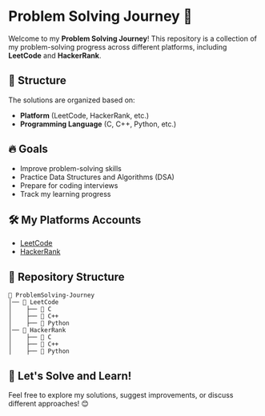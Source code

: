 # Problem Solving Journey 🚀

Welcome to my **Problem Solving Journey**! This repository is a collection of my problem-solving progress across different platforms, including **LeetCode** and **HackerRank**. 

## 📌 Structure
The solutions are organized based on:
- **Platform** (LeetCode, HackerRank, etc.)
- **Programming Language** (C, C++, Python, etc.)

## 🔥 Goals
- Improve problem-solving skills
- Practice Data Structures and Algorithms (DSA)
- Prepare for coding interviews
- Track my learning progress

## 🛠 My Platforms Accounts
- [LeetCode](https://leetcode.com/u/abdelkaderrahma7/)
- [HackerRank](https://www.hackerrank.com/profile/abdelkaderrahma7)

## 📂 Repository Structure
```
📁 ProblemSolving-Journey
│── 📁 LeetCode
│    ├── 📁 C
│    ├── 📁 C++
│    ├── 📁 Python
│── 📁 HackerRank
│    ├── 📁 C
│    ├── 📁 C++
│    ├── 📁 Python
```

## 🚀 Let's Solve and Learn!
Feel free to explore my solutions, suggest improvements, or discuss different approaches! 😊

